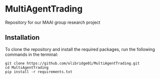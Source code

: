 # MultiAgentTrading
Repository for our MAAI group research project

## Installation
To clone the repository and install the required packages, run the following commands in the terminal:
```
git clone https://github.com/olibridge01/MultiAgentTrading.git
cd MultiAgentTrading
pip install -r requirements.txt
```
